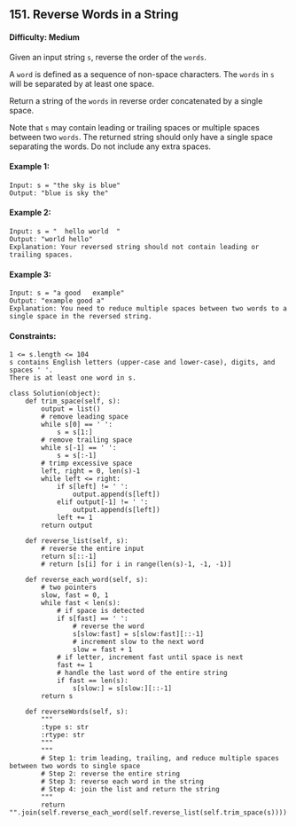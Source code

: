 ## 151. Reverse Words in a String


#### Difficulty: Medium

Given an input string ```s```, reverse the order of the ```words```.

A ```word``` is defined as a sequence of non-space characters. The ```words``` in ```s``` will be separated by at least one space.

Return a string of the ```words``` in reverse order concatenated by a single space.

Note that ```s``` may contain leading or trailing spaces or multiple spaces between two ```words```. The returned string should only have a single space separating the words. Do not include any extra spaces.

#### Example 1:
```
Input: s = "the sky is blue"
Output: "blue is sky the"
```

#### Example 2:
```
Input: s = "  hello world  "
Output: "world hello"
Explanation: Your reversed string should not contain leading or trailing spaces.
```

#### Example 3:
```
Input: s = "a good   example"
Output: "example good a"
Explanation: You need to reduce multiple spaces between two words to a single space in the reversed string.
```

#### Constraints:
```
1 <= s.length <= 104
s contains English letters (upper-case and lower-case), digits, and spaces ' '.
There is at least one word in s.
```

```{Python}
class Solution(object):
    def trim_space(self, s):
        output = list()
        # remove leading space
        while s[0] == ' ':
            s = s[1:]
        # remove trailing space
        while s[-1] == ' ':
            s = s[:-1]
        # trimp excessive space
        left, right = 0, len(s)-1        
        while left <= right:
            if s[left] != ' ':
                output.append(s[left])
            elif output[-1] != ' ':
                output.append(s[left])
            left += 1
        return output
                
    def reverse_list(self, s):
        # reverse the entire input
        return s[::-1]
        # return [s[i] for i in range(len(s)-1, -1, -1)]
        
    def reverse_each_word(self, s):
        # two pointers
        slow, fast = 0, 1
        while fast < len(s):
            # if space is detected
            if s[fast] == ' ':
                # reverse the word
                s[slow:fast] = s[slow:fast][::-1]
                # increment slow to the next word
                slow = fast + 1
            # if letter, increment fast until space is next
            fast += 1
            # handle the last word of the entire string
            if fast == len(s):
                s[slow:] = s[slow:][::-1]
        return s
        
    def reverseWords(self, s):
        """
        :type s: str
        :rtype: str
        """
        """
        # Step 1: trim leading, trailing, and reduce multiple spaces between two words to single space
        # Step 2: reverse the entire string
        # Step 3: reverse each word in the string
        # Step 4: join the list and return the string
        """
        return "".join(self.reverse_each_word(self.reverse_list(self.trim_space(s))))
```
